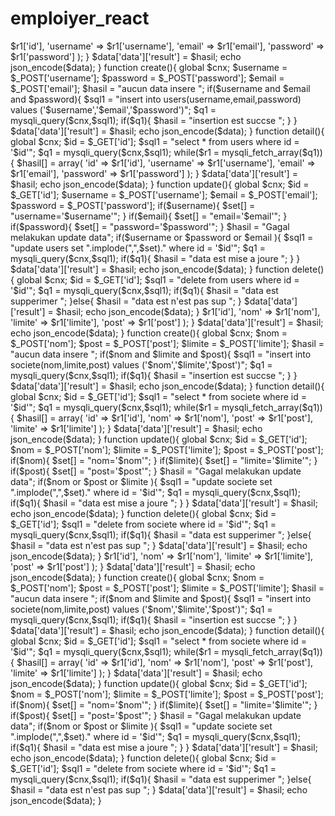 # emploiyer_react

<?php 
error_reporting(0);

$host = "localhost";
$user = "root";
$pass = "root";
$db   = "gestionEmp";

$cnx = mysqli_connect($host,$user,$pass,$db);

$op = $_GET['op'];
switch($op){
    case '':normal();break;
    default:normal();break;
    case 'create':create();break;
    case 'detail':detail();break;
    case 'update':update();break;
    case 'delete':delete();break;
}

function normal(){
    global $cnx;
    $sql1 = "select * from users order by id desc";
    $q1 = mysqli_query($cnx,$sql1);
    while($r1 = mysqli_fetch_array($q1)){
      $hasil[] = array(
        'id' => $r1['id'],
        'username' => $r1['username'],
        'email' => $r1['email'],
        'password' => $r1['password']
    );
    }
    $data['data']['result'] = $hasil;
    echo json_encode($data);
}

function create(){
    global $cnx;
    $username = $_POST['username'];
    $password = $_POST['password'];
    $email = $_POST['email'];
    $hasil = "aucun data insere ";
    if($username and $email and $password){
        $sql1 = "insert into users(username,email,password) values ('$username','$email','$password')";
        $q1 = mysqli_query($cnx,$sql1);
        if($q1){
            $hasil = "insertion est succse ";
        }
    }
    $data['data']['result'] = $hasil;
    echo json_encode($data);
}

function detail(){
    global $cnx;
    $id = $_GET['id'];
    $sql1 = "select * from users where id = '$id'";
    $q1 = mysqli_query($cnx,$sql1);
    while($r1 = mysqli_fetch_array($q1)){
      $hasil[] = array(
        'id' => $r1['id'],
        'username' => $r1['username'],
        'email' => $r1['email'],
        'password' => $r1['password']
    );
    }
    $data['data']['result'] = $hasil;
    echo json_encode($data);
}

function update(){
    global $cnx;
    $id = $_GET['id'];
    $username = $_POST['username'];
    $email = $_POST['email'];
    $password = $_POST['password'];
    if($username){
        $set[] = "username='$username'";
    }
    if($email){
        $set[] = "email='$email'";
    }
    if($password){
      $set[] = "password='$password'";
    }
    $hasil = "Gagal melakukan update data";
    if($username or $password or $email ){
        $sql1 = "update users set ".implode(",",$set)." where id = '$id'";
        $q1 = mysqli_query($cnx,$sql1);
        if($q1){
            $hasil = "data est mise a joure ";
        }
    }
    $data['data']['result'] = $hasil;
    echo json_encode($data);
}

function delete(){
    global $cnx;
    $id = $_GET['id'];
    $sql1 = "delete from users where id = '$id'";
    $q1 = mysqli_query($cnx,$sql1);
    if($q1){
        $hasil = "data est supperimer ";
    }else{
        $hasil = "data est n'est pas sup ";
    }
    $data['data']['result'] = $hasil;
    echo json_encode($data);
}

















<?php 
error_reporting(0);

$host = "localhost";
$user = "root";
$pass = "root";
$db   = "gestionEmp";

$cnx = mysqli_connect($host,$user,$pass,$db);

$op = $_GET['op'];
switch($op){
    case '':normal();break;
    default:normal();break;
    case 'create':create();break;
    case 'detail':detail();break;
    case 'update':update();break;
    case 'delete':delete();break;
}

function normal(){
    global $cnx;
    $sql1 = "select * from societe order by nom desc";
    $q1 = mysqli_query($cnx,$sql1);
    while($r1 = mysqli_fetch_array($q1)){
      $hasil[] = array(
        'id' => $r1['id'],
        'nom' => $r1['nom'],
        'limite' => $r1['limite'],
        'post' => $r1['post']
    );
    }
    $data['data']['result'] = $hasil;
    echo json_encode($data);
}

function create(){
    global $cnx;
    $nom = $_POST['nom'];
    $post = $_POST['post'];
    $limite = $_POST['limite'];
    $hasil = "aucun data insere ";
    if($nom and $limite and $post){
        $sql1 = "insert into societe(nom,limite,post) values ('$nom','$limite','$post')";
        $q1 = mysqli_query($cnx,$sql1);
        if($q1){
            $hasil = "insertion est succse ";
        }
    }
    $data['data']['result'] = $hasil;
    echo json_encode($data);
}

function detail(){
    global $cnx;
    $id = $_GET['id'];
    $sql1 = "select * from societe where id = '$id'";
    $q1 = mysqli_query($cnx,$sql1);
    while($r1 = mysqli_fetch_array($q1)){
      $hasil[] = array(
        'id' => $r1['id'],
        'nom' => $r1['nom'],
        'post' => $r1['post'],
        'limite' => $r1['limite']
    );
    }
    $data['data']['result'] = $hasil;
    echo json_encode($data);
}

function update(){
    global $cnx;
    $id = $_GET['id'];
    $nom = $_POST['nom'];
    $limite = $_POST['limite'];
    $post = $_POST['post'];
    if($nom){
        $set[] = "nom='$nom'";
    }
    if($limite){
        $set[] = "limite='$limite'";
    }
    if($post){
      $set[] = "post='$post'";
    }
    $hasil = "Gagal melakukan update data";
    if($nom or $post or $limite ){
        $sql1 = "update societe set ".implode(",",$set)." where id = '$id'";
        $q1 = mysqli_query($cnx,$sql1);
        if($q1){
            $hasil = "data est mise a joure ";
        }
    }
    $data['data']['result'] = $hasil;
    echo json_encode($data);
}

function delete(){
    global $cnx;
    $id = $_GET['id'];
    $sql1 = "delete from societe where id = '$id'";
    $q1 = mysqli_query($cnx,$sql1);
    if($q1){
        $hasil = "data est supperimer ";
    }else{
        $hasil = "data est n'est pas sup ";
    }
    $data['data']['result'] = $hasil;
    echo json_encode($data);
}

<?php 
error_reporting(0);

$host = "localhost";
$user = "root";
$pass = "root";
$db   = "gestionEmp";

$cnx = mysqli_connect($host,$user,$pass,$db);

$op = $_GET['op'];
switch($op){
    case '':normal();break;
    default:normal();break;
    case 'create':create();break;
    case 'detail':detail();break;
    case 'update':update();break;
    case 'delete':delete();break;
}

function normal(){
    global $cnx;
    $sql1 = "select * from societe order by nom desc";
    $q1 = mysqli_query($cnx,$sql1);
    while($r1 = mysqli_fetch_array($q1)){
      $hasil[] = array(
        'id' => $r1['id'],
        'nom' => $r1['nom'],
        'limite' => $r1['limite'],
        'post' => $r1['post']
    );
    }
    $data['data']['result'] = $hasil;
    echo json_encode($data);
}

function create(){
    global $cnx;
    $nom = $_POST['nom'];
    $post = $_POST['post'];
    $limite = $_POST['limite'];
    $hasil = "aucun data insere ";
    if($nom and $limite and $post){
        $sql1 = "insert into societe(nom,limite,post) values ('$nom','$limite','$post')";
        $q1 = mysqli_query($cnx,$sql1);
        if($q1){
            $hasil = "insertion est succse ";
        }
    }
    $data['data']['result'] = $hasil;
    echo json_encode($data);
}

function detail(){
    global $cnx;
    $id = $_GET['id'];
    $sql1 = "select * from societe where id = '$id'";
    $q1 = mysqli_query($cnx,$sql1);
    while($r1 = mysqli_fetch_array($q1)){
      $hasil[] = array(
        'id' => $r1['id'],
        'nom' => $r1['nom'],
        'post' => $r1['post'],
        'limite' => $r1['limite']
    );
    }
    $data['data']['result'] = $hasil;
    echo json_encode($data);
}

function update(){
    global $cnx;
    $id = $_GET['id'];
    $nom = $_POST['nom'];
    $limite = $_POST['limite'];
    $post = $_POST['post'];
    if($nom){
        $set[] = "nom='$nom'";
    }
    if($limite){
        $set[] = "limite='$limite'";
    }
    if($post){
      $set[] = "post='$post'";
    }
    $hasil = "Gagal melakukan update data";
    if($nom or $post or $limite ){
        $sql1 = "update societe set ".implode(",",$set)." where id = '$id'";
        $q1 = mysqli_query($cnx,$sql1);
        if($q1){
            $hasil = "data est mise a joure ";
        }
    }
    $data['data']['result'] = $hasil;
    echo json_encode($data);
}

function delete(){
    global $cnx;
    $id = $_GET['id'];
    $sql1 = "delete from societe where id = '$id'";
    $q1 = mysqli_query($cnx,$sql1);
    if($q1){
        $hasil = "data est supperimer ";
    }else{
        $hasil = "data est n'est pas sup ";
    }
    $data['data']['result'] = $hasil;
    echo json_encode($data);
}
